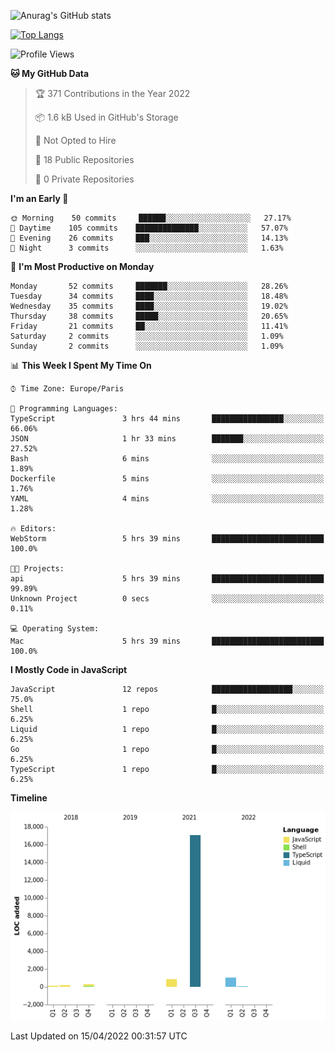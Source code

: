 ![Anurag's GitHub stats](https://github-readme-stats.vercel.app/api?username=sufiane&theme=dark&show_icons=true&count_private=true)


[![Top Langs](https://github-readme-stats.vercel.app/api/top-langs/?username=sufiane&layout=compact)](https://github.com/anuraghazra/github-readme-stats)

<!--START_SECTION:waka-->
![Profile Views](http://img.shields.io/badge/Profile%20Views-0-blue)

**🐱 My GitHub Data** 

> 🏆 371 Contributions in the Year 2022
 > 
> 📦 1.6 kB Used in GitHub's Storage 
 > 
> 🚫 Not Opted to Hire
 > 
> 📜 18 Public Repositories 
 > 
> 🔑 0 Private Repositories  
 > 
**I'm an Early 🐤** 

```text
🌞 Morning    50 commits     ██████░░░░░░░░░░░░░░░░░░░   27.17% 
🌆 Daytime    105 commits    ██████████████░░░░░░░░░░░   57.07% 
🌃 Evening    26 commits     ███░░░░░░░░░░░░░░░░░░░░░░   14.13% 
🌙 Night      3 commits      ░░░░░░░░░░░░░░░░░░░░░░░░░   1.63%

```
📅 **I'm Most Productive on Monday** 

```text
Monday       52 commits     ███████░░░░░░░░░░░░░░░░░░   28.26% 
Tuesday      34 commits     ████░░░░░░░░░░░░░░░░░░░░░   18.48% 
Wednesday    35 commits     ████░░░░░░░░░░░░░░░░░░░░░   19.02% 
Thursday     38 commits     █████░░░░░░░░░░░░░░░░░░░░   20.65% 
Friday       21 commits     ██░░░░░░░░░░░░░░░░░░░░░░░   11.41% 
Saturday     2 commits      ░░░░░░░░░░░░░░░░░░░░░░░░░   1.09% 
Sunday       2 commits      ░░░░░░░░░░░░░░░░░░░░░░░░░   1.09%

```


📊 **This Week I Spent My Time On** 

```text
⌚︎ Time Zone: Europe/Paris

💬 Programming Languages: 
TypeScript               3 hrs 44 mins       ████████████████░░░░░░░░░   66.06% 
JSON                     1 hr 33 mins        ███████░░░░░░░░░░░░░░░░░░   27.52% 
Bash                     6 mins              ░░░░░░░░░░░░░░░░░░░░░░░░░   1.89% 
Dockerfile               5 mins              ░░░░░░░░░░░░░░░░░░░░░░░░░   1.76% 
YAML                     4 mins              ░░░░░░░░░░░░░░░░░░░░░░░░░   1.28%

🔥 Editors: 
WebStorm                 5 hrs 39 mins       █████████████████████████   100.0%

🐱‍💻 Projects: 
api                      5 hrs 39 mins       █████████████████████████   99.89% 
Unknown Project          0 secs              ░░░░░░░░░░░░░░░░░░░░░░░░░   0.11%

💻 Operating System: 
Mac                      5 hrs 39 mins       █████████████████████████   100.0%

```

**I Mostly Code in JavaScript** 

```text
JavaScript               12 repos            ██████████████████░░░░░░░   75.0% 
Shell                    1 repo              █░░░░░░░░░░░░░░░░░░░░░░░░   6.25% 
Liquid                   1 repo              █░░░░░░░░░░░░░░░░░░░░░░░░   6.25% 
Go                       1 repo              █░░░░░░░░░░░░░░░░░░░░░░░░   6.25% 
TypeScript               1 repo              █░░░░░░░░░░░░░░░░░░░░░░░░   6.25%

```


**Timeline**

![Chart not found](https://raw.githubusercontent.com/Sufiane/Sufiane/main/charts/bar_graph.png) 


 Last Updated on 15/04/2022 00:31:57 UTC
<!--END_SECTION:waka-->


<!--
**Sufiane/sufiane** is a ✨ _special_ ✨ repository because its `README.md` (this file) appears on your GitHub profile.

Here are some ideas to get you started:

- 🔭 I’m currently working on ...
- 🌱 I’m currently learning ...
- 👯 I’m looking to collaborate on ...
- 🤔 I’m looking for help with ...
- 💬 Ask me about ...
- 📫 How to reach me: ...
- 😄 Pronouns: ...
- ⚡ Fun fact: ...
-->
